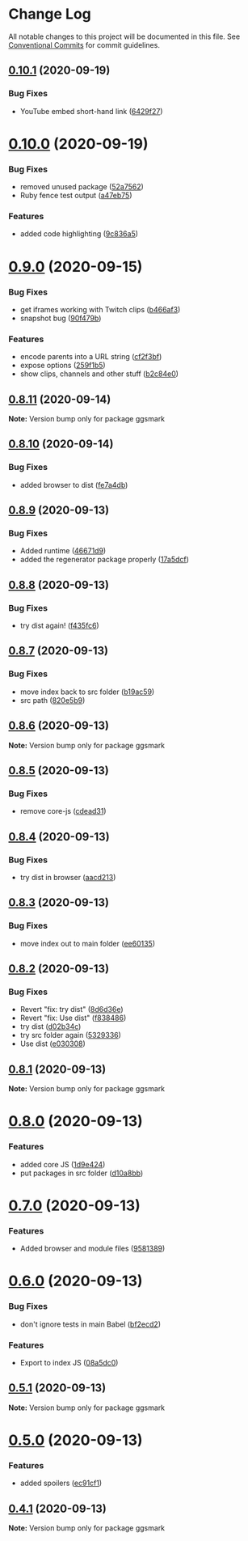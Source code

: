 # Change Log

All notable changes to this project will be documented in this file.
See [Conventional Commits](https://conventionalcommits.org) for commit guidelines.

## [0.10.1](https://github.com/johnnyhuy/ggsmark/compare/ggsmark@0.10.0...ggsmark@0.10.1) (2020-09-19)


### Bug Fixes

* YouTube embed short-hand link ([6429f27](https://github.com/johnnyhuy/ggsmark/commit/6429f27065401beabbba9a549757933d0a113abb))





# [0.10.0](https://github.com/johnnyhuy/ggsmark/compare/ggsmark@0.9.0...ggsmark@0.10.0) (2020-09-19)


### Bug Fixes

* removed unused package ([52a7562](https://github.com/johnnyhuy/ggsmark/commit/52a7562ac6cf671690d1c432cb9ff0ac7ea9e9c9))
* Ruby fence test output ([a47eb75](https://github.com/johnnyhuy/ggsmark/commit/a47eb75a2e772fa3b6b2070f914931907c7774eb))


### Features

* added code highlighting ([9c836a5](https://github.com/johnnyhuy/ggsmark/commit/9c836a52f9fbbb2849ea2c27f2755e80d0787e0f))





# [0.9.0](https://github.com/johnnyhuy/ggsmark/compare/ggsmark@0.8.11...ggsmark@0.9.0) (2020-09-15)


### Bug Fixes

* get iframes working with Twitch clips ([b466af3](https://github.com/johnnyhuy/ggsmark/commit/b466af387300dcc00e2975c23a4623756a89bc68))
* snapshot bug ([90f479b](https://github.com/johnnyhuy/ggsmark/commit/90f479b8e10b6824fa99af27339e9f512d5af29a))


### Features

* encode parents into a URL string ([cf2f3bf](https://github.com/johnnyhuy/ggsmark/commit/cf2f3bfb88836de7c1ce71ce3704a4c46320d717))
* expose options ([259f1b5](https://github.com/johnnyhuy/ggsmark/commit/259f1b525f2d9a379a7bec8a6dc529f424d59de9))
* show clips, channels and other stuff ([b2c84e0](https://github.com/johnnyhuy/ggsmark/commit/b2c84e09372fe24daf377f6b4915f84ff511e48e))





## [0.8.11](https://github.com/johnnyhuy/ggsmark/compare/ggsmark@0.8.10...ggsmark@0.8.11) (2020-09-14)

**Note:** Version bump only for package ggsmark





## [0.8.10](https://github.com/johnnyhuy/ggsmark/compare/ggsmark@0.8.9...ggsmark@0.8.10) (2020-09-14)


### Bug Fixes

* added browser to dist ([fe7a4db](https://github.com/johnnyhuy/ggsmark/commit/fe7a4db9a9be13ea4d7d93b24215cd89cde13bad))





## [0.8.9](https://github.com/johnnyhuy/ggsmark/compare/ggsmark@0.8.8...ggsmark@0.8.9) (2020-09-13)


### Bug Fixes

* Added runtime ([46671d9](https://github.com/johnnyhuy/ggsmark/commit/46671d96a8687a6c951b20b0e49cc6f6971bb74b))
* added the regenerator package properly ([17a5dcf](https://github.com/johnnyhuy/ggsmark/commit/17a5dcfd4fd163bf53f3233c5460af6befe4d099))





## [0.8.8](https://github.com/johnnyhuy/ggsmark/compare/ggsmark@0.8.7...ggsmark@0.8.8) (2020-09-13)


### Bug Fixes

* try dist again! ([f435fc6](https://github.com/johnnyhuy/ggsmark/commit/f435fc65d3fa5698eb70f8be3b9a91454bd50efc))





## [0.8.7](https://github.com/johnnyhuy/ggsmark/compare/ggsmark@0.8.6...ggsmark@0.8.7) (2020-09-13)


### Bug Fixes

* move index back to src folder ([b19ac59](https://github.com/johnnyhuy/ggsmark/commit/b19ac590f62a670e122a4af6b42161a8d168ad6d))
* src path ([820e5b9](https://github.com/johnnyhuy/ggsmark/commit/820e5b9c108a03f2d9d72e6dbd4989c81a601bd6))





## [0.8.6](https://github.com/johnnyhuy/ggsmark/compare/ggsmark@0.8.5...ggsmark@0.8.6) (2020-09-13)

**Note:** Version bump only for package ggsmark





## [0.8.5](https://github.com/johnnyhuy/ggsmark/compare/ggsmark@0.8.4...ggsmark@0.8.5) (2020-09-13)


### Bug Fixes

* remove core-js ([cdead31](https://github.com/johnnyhuy/ggsmark/commit/cdead31ce85d614ba4b9f147e11cb5472af6c362))





## [0.8.4](https://github.com/johnnyhuy/ggsmark/compare/ggsmark@0.8.3...ggsmark@0.8.4) (2020-09-13)


### Bug Fixes

* try dist in browser ([aacd213](https://github.com/johnnyhuy/ggsmark/commit/aacd21371db48e1d094a4d64127af0703a919f4e))





## [0.8.3](https://github.com/johnnyhuy/ggsmark/compare/ggsmark@0.8.2...ggsmark@0.8.3) (2020-09-13)


### Bug Fixes

* move index out to main folder ([ee60135](https://github.com/johnnyhuy/ggsmark/commit/ee60135b993d26a7c139046ea5f9c36f1e5f8b9c))





## [0.8.2](https://github.com/johnnyhuy/ggsmark/compare/ggsmark@0.8.1...ggsmark@0.8.2) (2020-09-13)


### Bug Fixes

* Revert "fix: try dist" ([8d6d36e](https://github.com/johnnyhuy/ggsmark/commit/8d6d36e60408532a9218b5db0597540b8bf33bdb))
* Revert "fix: Use dist" ([f838486](https://github.com/johnnyhuy/ggsmark/commit/f8384861d7b043439a67dc903a9780dfafa8267e))
* try dist ([d02b34c](https://github.com/johnnyhuy/ggsmark/commit/d02b34c43b9d02ae0ee156113426954e1d0b5bc3))
* try src folder again ([5329336](https://github.com/johnnyhuy/ggsmark/commit/5329336cbb7456bc9fd844fcc43bbaa6c1fcc169))
* Use dist ([e030308](https://github.com/johnnyhuy/ggsmark/commit/e03030845ada2600a25b0bd894844eedb4fc1358))





## [0.8.1](https://github.com/johnnyhuy/ggsmark/compare/ggsmark@0.8.0...ggsmark@0.8.1) (2020-09-13)

**Note:** Version bump only for package ggsmark





# [0.8.0](https://github.com/johnnyhuy/ggsmark/compare/ggsmark@0.7.0...ggsmark@0.8.0) (2020-09-13)


### Features

* added core JS ([1d9e424](https://github.com/johnnyhuy/ggsmark/commit/1d9e424426cdf2ddae38c817e3d3f23d436cfca4))
* put packages in src folder ([d10a8bb](https://github.com/johnnyhuy/ggsmark/commit/d10a8bb233cf6140a0d0f37b2f8ae2670eeefe2a))





# [0.7.0](https://github.com/johnnyhuy/ggsmark/compare/ggsmark@0.6.0...ggsmark@0.7.0) (2020-09-13)


### Features

* Added browser and module files ([9581389](https://github.com/johnnyhuy/ggsmark/commit/958138995ac17ed1eb3a9b13d2abb8b2e42521d5))





# [0.6.0](https://github.com/johnnyhuy/ggsmark/compare/ggsmark@0.5.1...ggsmark@0.6.0) (2020-09-13)


### Bug Fixes

* don't ignore tests in main Babel ([bf2ecd2](https://github.com/johnnyhuy/ggsmark/commit/bf2ecd21c81d11522b13b3631bfd1ef877244271))


### Features

* Export to index JS ([08a5dc0](https://github.com/johnnyhuy/ggsmark/commit/08a5dc0e5f4278bf7fbccf23eb99647c5a82dbc3))





## [0.5.1](https://github.com/johnnyhuy/ggsmark/compare/ggsmark@0.5.0...ggsmark@0.5.1) (2020-09-13)

**Note:** Version bump only for package ggsmark





# [0.5.0](https://github.com/johnnyhuy/ggsmark/compare/ggsmark@0.4.1...ggsmark@0.5.0) (2020-09-13)


### Features

* added spoilers ([ec91cf1](https://github.com/johnnyhuy/ggsmark/commit/ec91cf11cc1f9e00eefd77310bb64d4fd28fefa5))





## [0.4.1](https://github.com/johnnyhuy/ggsmark/compare/ggsmark@0.4.0...ggsmark@0.4.1) (2020-09-13)

**Note:** Version bump only for package ggsmark
